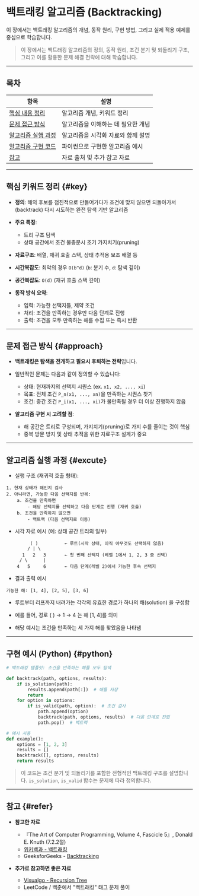 # 백트래킹 알고리즘 (Backtracking)

이 장에서는 백트래킹 알고리즘의 개념, 동작 원리, 구현 방법, 그리고 실제 적용 예제를 중심으로 학습합니다.

> 이 장에서는 백트래킹 알고리즘의 정의, 동작 원리, 조건 분기 및 되돌리기 구조, 그리고 이를 활용한 문제 해결 전략에 대해 학습합니다.

---

## 목차

| 항목                    | 설명                  |
| --------------------- | ------------------- |
| [핵심 내용 정리](#key)      | 알고리즘 개념, 키워드 정리     |
| [문제 접근 방식](#approach) | 알고리즘을 이해하는 데 필요한 개념 |
| [알고리즘 실행 과정](#excute) | 알고리즘을 시각화 자료와 함께 설명 |
| [알고리즘 구현 코드](#python) | 파이썬으로 구현한 알고리즘 예시   |
| [참고](#refer)          | 자료 출처 및 추가 참고 자료    |

---

## 핵심 키워드 정리 {#key}

* **정의**: 해의 후보를 점진적으로 만들어가다가 조건에 맞지 않으면 되돌아가서(backtrack) 다시 시도하는 완전 탐색 기반 알고리즘
* **주요 특징**:

  * 트리 구조 탐색
  * 상태 공간에서 조건 불충분시 조기 가지치기(pruning)
* **자료구조**: 배열, 재귀 호출 스택, 상태 추적용 보조 배열 등
* **시간복잡도**: 최악의 경우 `O(b^d)` (`b`: 분기 수, `d`: 탐색 깊이)
* **공간복잡도**: `O(d)` (재귀 호출 스택 깊이)
* **동작 방식 요약**:

  * 입력: 가능한 선택지들, 제약 조건
  * 처리: 조건을 만족하는 경우만 다음 단계로 진행
  * 출력: 조건을 모두 만족하는 해를 수집 또는 즉시 반환

---

## 문제 접근 방식 {#approach}

* **백트래킹은 탐색을 전개하고 필요시 후퇴하는 전략**입니다.
* 일반적인 문제는 다음과 같이 정의할 수 있습니다:

  * 상태: 현재까지의 선택지 시퀀스 (ex. `x1, x2, ..., xi`)
  * 목표: 전체 조건 `P_n(x1, ..., xn)`을 만족하는 시퀀스 찾기
  * 조건: 중간 조건 `P_i(x1, ..., xi)`가 불만족될 경우 더 이상 진행하지 않음  

* **알고리즘 구현 시 고려할 점**:

  * 해 공간은 트리로 구성되며, 가지치기(pruning)로 가지 수를 줄이는 것이 핵심
  * 중복 방문 방지 및 상태 추적을 위한 자료구조 설계가 중요

---

## 알고리즘 실행 과정 {#excute}

* 실행 구조 (재귀적 호출 형태):

```
1. 현재 상태가 해인지 검사
2. 아니라면, 가능한 다음 선택지를 반복:
    a. 조건을 만족하면
        - 해당 선택지를 선택하고 다음 단계로 진행 (재귀 호출)
    b. 조건을 만족하지 않으면
        - 백트랙 (다음 선택지로 이동)
```

* 시각 자료 예시 (예: 상태 공간 트리의 일부)

```
         ( )          ← 루트(시작 상태, 아직 아무것도 선택하지 않음)
        / | \
      1   2   3       ← 첫 번째 선택지 (레벨 1에서 1, 2, 3 중 선택)
     / \      |
    4   5     6       ← 다음 단계(레벨 2)에서 가능한 후속 선택지
```

* 결과 출력 예시
```
가능한 해: [1, 4], [2, 5], [3, 6]
```
* 루트부터 리프까지 내려가는 각각의 유효한 경로가 하나의 해(solution) 을 구성함

* 예를 들어, 경로 ( ) → 1 → 4 는 해 [1, 4]를 의미

* 해당 예시는 조건을 만족하는 세 가지 해를 찾았음을 나타냄

---

## 구현 예시 (Python) {#python}

```python
# 백트래킹 템플릿: 조건을 만족하는 해를 모두 탐색

def backtrack(path, options, results):
    if is_solution(path):
        results.append(path[:])  # 해를 저장
        return
    for option in options:
        if is_valid(path, option):  # 조건 검사
            path.append(option)
            backtrack(path, options, results)  # 다음 단계로 진입
            path.pop()  # 백트랙

# 예시 사용
def example():
    options = [1, 2, 3]
    results = []
    backtrack([], options, results)
    return results
```

> 이 코드는 조건 분기 및 되돌리기를 포함한 전형적인 백트래킹 구조를 설명합니다.
> `is_solution`, `is_valid` 함수는 문제에 따라 정의합니다.

---

## 참고 {#refer}

* **참고한 자료**

  * 『The Art of Computer Programming, Volume 4, Fascicle 5』, Donald E. Knuth (7.2.2절)
  * [위키백과 - 백트래킹](https://ko.wikipedia.org/wiki/백트래킹)
  * GeeksforGeeks - [Backtracking](https://www.geeksforgeeks.org/backtracking-introduction/)


* **추가로 참고하면 좋은 자료**

  * [Visualgo - Recursion Tree](https://visualgo.net/en/recursion)
  * LeetCode / 백준에서 "백트래킹" 태그 문제 풀이
